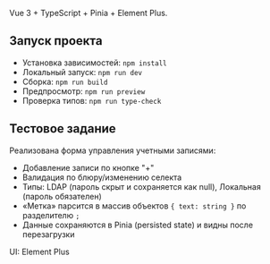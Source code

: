 

Vue 3 + TypeScript + Pinia + Element Plus.

## Запуск проекта

- Установка зависимостей: `npm install`
- Локальный запуск: `npm run dev`
- Сборка: `npm run build`
- Предпросмотр: `npm run preview`
- Проверка типов: `npm run type-check`

## Тестовое задание

Реализована форма управления учетными записями:

- Добавление записи по кнопке "+"
- Валидация по блюру/изменению селекта
- Типы: LDAP (пароль скрыт и сохраняется как null), Локальная (пароль обязателен)
- «Метка» парсится в массив объектов `{ text: string }` по разделителю `;`
- Данные сохраняются в Pinia (persisted state) и видны после перезагрузки

UI: Element Plus
